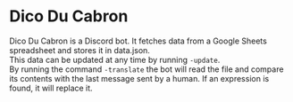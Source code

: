 # Dico Du Cabron

Dico Du Cabron is a Discord bot. It fetches data from a Google Sheets spreadsheet and stores it in data.json. <br>
This data can be updated at any time by running `-update`. <br>
By running the command `-translate` the bot will read the file and compare its contents with the last message sent by a human. If an expression is found, it will replace it.